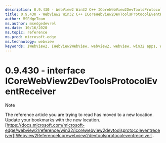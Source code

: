 ```yaml
---
description: 0.9.430 - WebView2 Win32 C++ ICoreWebView2DevToolsProtocolEventReceiver
title: 0.9.430 - WebView2 Win32 C++ ICoreWebView2DevToolsProtocolEventReceiver
author: MSEdgeTeam
ms.author: msedgedevrel
ms.date: 10/16/2020
ms.topic: reference
ms.prod: microsoft-edge
ms.technology: webview
keywords: IWebView2, IWebView2WebView, webview2, webview, win32 apps, win32, edge, ICoreWebView2, ICoreWebView2Host, browser control, edge html
---
```


# 0.9.430 - interface ICoreWebView2DevToolsProtocolEventReceiver 

> [!NOTE]
> The reference article you are trying to read has moved to a new location.  
> Update your bookmarks with the new location.  
> [https://docs.microsoft.com/microsoft-edge/webview2/reference/win32/icorewebview2devtoolsprotocoleventreceiver][Webview2ReferenceIcorewebview2devtoolsprotocoleventreceiver].  

[Webview2ReferenceIcorewebview2devtoolsprotocoleventreceiver]: /microsoft-edge/webview2/reference/win32/icorewebview2devtoolsprotocoleventreceiver "interface ICoreWebView2DevToolsProtocolEventReceiver | Microsoft Docs"
